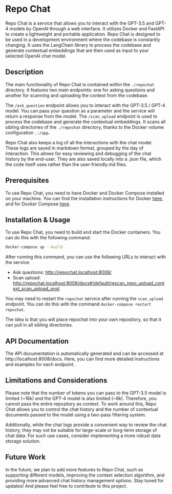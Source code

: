 # Repo Chat

Repo Chat is a service that allows you to interact with the GPT-3.5 and GPT-4 models by OpenAI through a web interface. It utilizes Docker and FastAPI to create a lightweight and portable application. Repo Chat is designed to be used in a development environment where the codebase is constantly changing. It uses the LangChain library to process the codebase and generate contextual embeddings that are then used as input to your selected OpenAI chat model.

## Description

The main functionality of Repo Chat is contained within the `./repochat` directory. It features two main endpoints: one for asking questions and another for scanning and uploading the context from the codebase.

The `/ask_question` endpoint allows you to interact with the GPT-3.5 / GPT-4 model. You can pass your question as a parameter and the service will return a response from the model. The `/scan_upload` endpoint is used to process the codebase and generate the contextual embeddings. It scans all sibling directories of the `./repochat` directory, thanks to the Docker volume configuration `.:/app`.

Repo Chat also keeps a log of all the interactions with the chat model. These logs are saved in markdown format, grouped by the day of interaction. This allows for easy reviewing and debugging of the chat history by the end-user. They are also saved locally into a .json file, which the code itself uses rather than the user-friendly.md files.

## Prerequisites

To use Repo Chat, you need to have Docker and Docker Compose installed on your machine. You can find the installation instructions for Docker [here](https://docs.docker.com/get-docker/), and for Docker Compose [here](https://docs.docker.com/compose/install/).

## Installation & Usage

To use Repo Chat, you need to build and start the Docker containers. You can do this with the following command:

```bash
docker-compose up --build
```

After running this command, you can use the following URLs to interact with the service:

- Ask questions: http://repochat.localhost:8008/
- Scan upload: http://repochat.localhost:8008/docs#/default/rescan_repo_upload_context_scan_upload_post

You may need to restart the `repochat` service after running the `scan_upload` endpoint. You can do this with the command `docker-compose restart repochat`.

The idea is that you will place repochat into your own repository, so that it can pull in all sibling directories.

## API Documentation

The API documentation is automatically generated and can be accessed at http://localhost:8008/docs. Here, you can find more detailed instructions and examples for each endpoint.

## Limitations and Considerations

Please note that the number of tokens you can pass to the GPT-3.5 model is limited (~16k) and the GPT-4 model is also limited (~8k). Therefore, you cannot pass the entire repository as context. To work around this, Repo Chat allows you to control the chat history and the number of contextual documents passed to the model using a two-pass filtering system.

Additionally, while the chat logs provide a convenient way to review the chat history, they may not be suitable for large-scale or long-term storage of chat data. For such use cases, consider implementing a more robust data storage solution.

## Future Work

In the future, we plan to add more features to Repo Chat, such as supporting different models, improving the context selection algorithm, and providing more advanced chat history management options. Stay tuned for updates! And please feel free to contribute to this project.
